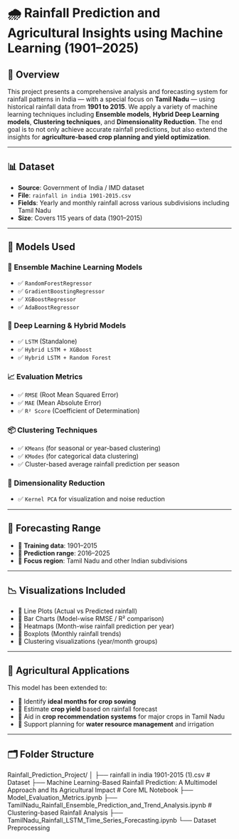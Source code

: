 # 🌧️ Rainfall Prediction and Agricultural Insights using Machine Learning (1901–2025)

## 📘 Overview

This project presents a comprehensive analysis and forecasting system for rainfall patterns in India — with a special focus on **Tamil Nadu** — using historical rainfall data from **1901 to 2015**. We apply a variety of machine learning techniques including **Ensemble models**, **Hybrid Deep Learning models**, **Clustering techniques**, and **Dimensionality Reduction**. The end goal is to not only achieve accurate rainfall predictions, but also extend the insights for **agriculture-based crop planning and yield optimization**.

---

## 📊 Dataset

- **Source**: Government of India / IMD dataset  
- **File**: `rainfall in india 1901-2015.csv`  
- **Fields**: Yearly and monthly rainfall across various subdivisions including Tamil Nadu  
- **Size**: Covers 115 years of data (1901–2015)

---

## 🧠 Models Used

### 🔁 Ensemble Machine Learning Models
- ✅ `RandomForestRegressor`
- ✅ `GradientBoostingRegressor`
- ✅ `XGBoostRegressor`
- ✅ `AdaBoostRegressor`

### 🤖 Deep Learning & Hybrid Models
- ✅ `LSTM` (Standalone)
- ✅ `Hybrid LSTM + XGBoost`
- ✅ `Hybrid LSTM + Random Forest`

### 📈 Evaluation Metrics
- ✅ `RMSE` (Root Mean Squared Error)
- ✅ `MAE` (Mean Absolute Error)
- ✅ `R² Score` (Coefficient of Determination)

### 📦 Clustering Techniques
- ✅ `KMeans` (for seasonal or year-based clustering)
- ✅ `KModes` (for categorical data clustering)
- ✅ Cluster-based average rainfall prediction per season

### 🧬 Dimensionality Reduction
- ✅ `Kernel PCA` for visualization and noise reduction

---

## 📅 Forecasting Range

- 📌 **Training data**: 1901–2015  
- 📌 **Prediction range**: 2016–2025  
- 📌 **Focus region**: Tamil Nadu and other Indian subdivisions

---

## 📉 Visualizations Included

- 📌 Line Plots (Actual vs Predicted rainfall)
- 📌 Bar Charts (Model-wise RMSE / R² comparison)
- 📌 Heatmaps (Month-wise rainfall prediction per year)
- 📌 Boxplots (Monthly rainfall trends)
- 📌 Clustering visualizations (year/month groups)

---

## 🌾 Agricultural Applications

This model has been extended to:
- 📍 Identify **ideal months for crop sowing**
- 📍 Estimate **crop yield** based on rainfall forecast
- 📍 Aid in **crop recommendation systems** for major crops in Tamil Nadu
- 📍 Support planning for **water resource management** and irrigation

---

## 🗂️ Folder Structure

Rainfall_Prediction_Project/
│
├── rainfall in india 1901-2015 (1).csv # Dataset
├── Machine Learning-Based Rainfall Prediction: A Multimodel Approach and Its Agricultural Impact # Core ML Notebook
├── Model_Evaluation_Metrics.ipynb
├── TamilNadu_Rainfall_Ensemble_Prediction_and_Trend_Analysis.ipynb # Clustering-based Rainfall Analysis
├── TamilNadu_Rainfall_LSTM_Time_Series_Forecasting.ipynb
└── Dataset Preprocessing


